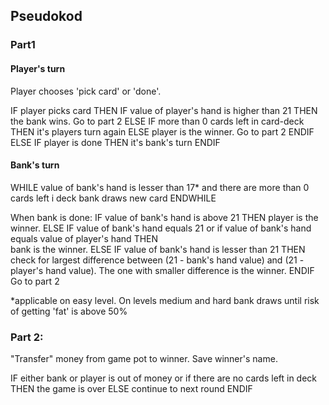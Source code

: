 ## Pseudokod  

### Part1

#### Player's turn

Player chooses 'pick card' or 'done'.

IF player picks card THEN
    IF value of player's hand is higher than 21 THEN
        the bank wins. Go to part 2
    ELSE IF more than 0 cards left in card-deck THEN
        it's players turn again
    ELSE
        player is the winner. Go to part 2
    ENDIF
ELSE IF player is done THEN
    it's bank's turn
ENDIF


#### Bank's turn

WHILE value of bank's hand is lesser than 17* and there are more than 0 cards left i deck
    bank draws new card
ENDWHILE

When bank is done:
    IF value of bank's hand is above 21 THEN
        player is the winner.
    ELSE IF value of bank's hand equals 21 or if value of bank's hand equals value of player's hand THEN  
        bank is the winner.
    ELSE IF value of bank's hand is lesser than 21 THEN
        check for largest difference between (21 - bank's hand value) and (21 - player's hand value).
        The one with smaller difference is the winner.
    ENDIF
Go to part 2

*applicable on easy level. On levels medium and hard bank draws until risk of getting 'fat' is above 50% 

### Part 2:

"Transfer" money from game pot to winner.
Save winner's name.

IF either bank or player is out of money or if there are no cards left in deck THEN
    the game is over
ELSE
    continue to next round
ENDIF



